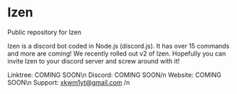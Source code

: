 # Izen
Public repository for Izen

Izen is a discord bot coded in Node.js (discord.js). It has over 15 commands and more are coming! We recently rolled out v2 of Izen. Hopefully you can invite Izen to your discord server and screw around with it!

Linktree: COMING SOON\n
Discord: COMING SOON/n
Website: COMING SOON\n 
Support: xkwm1yt@gmail.com /n
